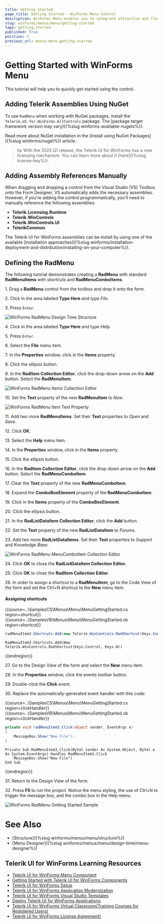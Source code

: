 ```yaml
---
title: Getting Started
page_title: Getting Started - WinForms Menu Control
description: WinForms Menu enables you to integrate attractive and flexible menus on Forms within your Windows applications.
slug: winforms/menus/menu/getting-started
tags: getting,started
published: True
position: 3
previous_url: menus-menu-getting-started
---
```


# Getting Started with WinForms Menu

This tutorial will help you to quickly get started using the control.

## Adding Telerik Assemblies Using NuGet

To use `RadMenu` when working with NuGet packages, install the `Telerik.UI.for.WinForms.AllControls` package. The [package target framework version may vary]({%slug winforms-available-nugets%}).

Read more about NuGet installation in the [Install using NuGet Packages]({%slug winforms/nuget%}) article.

>tip With the 2025 Q1 release, the Telerik UI for WinForms has a new licensing mechanism. You can learn more about it [here]({%slug license-key%}).

## Adding Assembly References Manually

When dragging and dropping a control from the Visual Studio (VS) Toolbox onto the Form Designer, VS automatically adds the necessary assemblies. However, if you're adding the control programmatically, you'll need to manually reference the following assemblies:

* __Telerik.Licensing.Runtime__
* __Telerik.WinControls__
* __Telerik.WinControls.UI__
* __TelerikCommon__

The Telerik UI for WinForms assemblies can be install by using one of the available [installation approaches]({%slug winforms/installation-deployment-and-distribution/installing-on-your-computer%}). 

## Defining the RadMenu

The following tutorial demonstrates creating a **RadMenu** with standard **RadMenuItems** with shortcuts and **RadMenuComboItems**.

1\. Drag a __RadMenu__ control from the toolbox and drop it onto the form.
            

2\. Click in the area labeled __Type Here__ and type *File*.
              

3\. Press `Enter`.

 ![WinForms RadMenu Design Time Structure](images/menus-menu-getting-started001.png)

4\. Click in the area labeled __Type Here__ and type *Help*.
            

5\. Press `Enter`.
            

6\. Select the **File** menu item.
            

7\. In the __Properties__ window, click in the __Items__ property.
            

8\. Click the ellipsis button.
            

9\. In the __RadItem Collection Editor__, click the drop-down arrow on the __Add__ button. Select the __RadMenuItem__.

![WinForms RadMenu Items Collection Editor](images/menus-menu-getting-started005.png)
            

10\. Set the __Text__ property of the new __RadMenuItem__ to *New*.

![WinForms RadMenu Item Text Property](images/menus-menu-getting-started002.png)

11\. Add two more **RadMenuItems**. Set their __Text__ properties to *Open* and *Save*.
            

12\. Click __OK__.
            

13\. Select the **Help** menu item.
            

14\. In the __Properties__ window, click in the __Items__ property.
            

15\. Click the ellipsis button.
            

16\. In the __RadItem Collection Editor__, click the drop-down arrow on the __Add__ button. Select the __RadMenuComboItem__.
            

17\. Clear the __Text__ property of the new **RadMenuComboItem**.
            

18\. Expand the __ComboBoxElement__ property of the **RadMenuComboItem**.
            

19\. Click in the __Items__ property of the **ComboBoxElement**.
            

20\. Click the ellipsis button.
            

21\. In the __RadListDataItem Collection Editor__, click the __Add__ button.
            

22\. Set the __Text__ property of the new **RadListDataItem** to *Forums*.
 
23\. Add two more **RadListDataItems**. Set their __Text__ properties to *Support* and *Knowledge Base*.

![WinForms RadMenu MenuComboItem Collection Editor](images/menus-menu-getting-started003.png)

24\. Click __OK__ to close the **RadListDataItem Collection Editor**.
            

25\. Click __OK__ to close the **RadItem Collection Editor**.
            

26\. In order to assign a shortcut to a **RadMenuItem**, go to the Code View of the form and set the Ctrl+N shortcut to the **New** menu item. 

#### Assigning shortcuts

{{source=..\SamplesCS\Menus\Menu\MenuGettingStarted.cs region=shortcut}} 
{{source=..\SamplesVB\Menus\Menu\MenuGettingStarted.vb region=shortcut}} 

````C#
radMenuItem3.Shortcuts.Add(new Telerik.WinControls.RadShortcut(Keys.Control, Keys.N));

````
````VB.NET
RadMenuItem3.Shortcuts.Add(New Telerik.WinControls.RadShortcut(Keys.Control, Keys.N))

````

{{endregion}} 

27\. Go to the Design View of the form and select the **New** menu item.
            

28\. In the __Properties__ window, click the events toolbar button.
            

29\. Double-click the __Click__ event.
            

30\. Replace the automatically-generated event handler with this code:

{{source=..\SamplesCS\Menus\Menu\MenuGettingStarted.cs region=clickHandler}} 
{{source=..\SamplesVB\Menus\Menu\MenuGettingStarted.vb region=clickHandler}} 

````C#
private void radMenuItem3_Click(object sender, EventArgs e)
{
    MessageBox.Show("New File");
}

````
````VB.NET
Private Sub RadMenuItem3_Click(ByVal sender As System.Object, ByVal e As System.EventArgs) Handles RadMenuItem3.Click
    MessageBox.Show("New File")
End Sub

````

{{endregion}} 

31\. Return to the Design View of the form.

32\. Press __F5__ to run the project. Notice the menu styling, the use of Ctrl+N to trigger the message box, and the combo box in the Help menu. 

![WinForms RadMenu Getting Started Sample](images/menus-menu-getting-started004.png)


# See Also

* [Structure]({%slug winforms/menus/menu/structure%})	
* [Menu Designer]({%slug winforms/menus/menu/design-time/menu-designer%})	

## Telerik UI for WinForms Learning Resources
* [Telerik UI for WinForms Menu Component](https://www.telerik.com/products/winforms/menus.aspx)
* [Getting Started with Telerik UI for WinForms Components](https://docs.telerik.com/devtools/winforms/getting-started/first-steps)
* [Telerik UI for WinForms Setup](https://docs.telerik.com/devtools/winforms/installation-and-upgrades/installing-on-your-computer)
* [Telerik UI for WinForms Application Modernization](https://docs.telerik.com/devtools/winforms/winforms-converter/overview)
* [Telerik UI for WinForms Visual Studio Templates](https://docs.telerik.com/devtools/winforms/visual-studio-integration/visual-studio-templates)
* [Deploy Telerik UI for WinForms Applications](https://docs.telerik.com/devtools/winforms/deployment-and-distribution/application-deployment)
* [Telerik UI for WinForms Virtual Classroom(Training Courses for Registered Users)](https://learn.telerik.com/learn/course/external/view/elearning/17/telerik-ui-for-winforms)
* [Telerik UI for WinForms License Agreement)](https://www.telerik.com/purchase/license-agreement/winforms-dlw-s)

